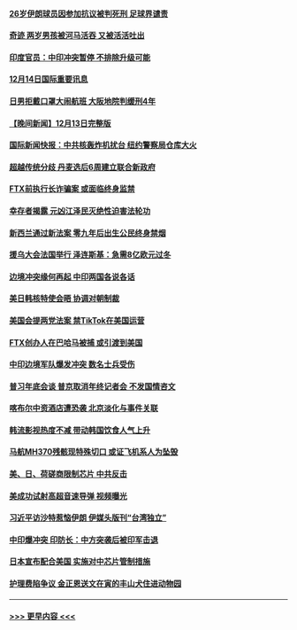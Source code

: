 #### [26岁伊朗球员因参加抗议被判死刑 足球界谴责](../pages/prog202/a103597849.md?t=12142050) 
#### [奇迹 两岁男孩被河马活吞 又被活活吐出](../pages/prog202/a103597843.md?t=12142050) 
#### [印度官员：中印冲突暂停 不排除升级可能](../pages/prog202/a103597835.md?t=12142050) 
#### [12月14日国际重要讯息](../pages/prog202/a103597856.md?t=12142050) 
#### [日男拒戴口罩大闹航班 大阪地院判缓刑4年](../pages/prog202/a103597755.md?t=12142050) 
#### [【晚间新闻】12月13日完整版](../pages/prog202/a103597629.md?t=12142050) 
#### [国际新闻快报：中共核轰炸机扰台 纽约警察局仓库大火](../pages/prog202/a103597669.md?t=12142050) 
#### [超越传统分歧 丹麦选后6周建立联合新政府](../pages/prog202/a103597723.md?t=12142050) 
#### [FTX前执行长诈骗案 或面临终身监禁](../pages/prog202/a103597696.md?t=12142050) 
#### [幸存者揭露 元凶江泽民灭绝性迫害法轮功](../pages/prog202/a103597676.md?t=12142050) 
#### [新西兰通过新法案 零九年后出生公民终身禁烟](../pages/prog202/a103597319.md?t=12142050) 
#### [援乌大会法国举行 泽连斯基：急需8亿欧元过冬](../pages/prog202/a103597485.md?t=12142050) 
#### [边境冲突缘何再起 中印两国各说各话](../pages/prog202/a103597496.md?t=12142050) 
#### [美日韩核特使会晤 协调对朝制裁](../pages/prog202/a103597489.md?t=12142050) 
#### [美国会提两党法案 禁TikTok在美国运营](../pages/prog202/a103597328.md?t=12142050) 
#### [FTX创办人在巴哈马被捕 或引渡到美国](../pages/prog202/a103597317.md?t=12142050) 
#### [中印边境军队爆发冲突 数名士兵受伤](../pages/prog202/a103597314.md?t=12142050) 
#### [普习年底会谈 普京取消年终记者会 不发国情咨文](../pages/prog202/a103597231.md?t=12142050) 
#### [喀布尔中资酒店遭恐袭 北京淡化与事件关联](../pages/prog202/a103597308.md?t=12142050) 
#### [韩流影视热度不减 带动韩国饮食人气上升](../pages/prog202/a103597326.md?t=12142050) 
#### [马航MH370残骸现特殊切口 或证飞机系人为坠毁](../pages/prog202/a103597229.md?t=12142050) 
#### [美、日、荷磋商限制芯片 中共反击](../pages/prog202/a103597181.md?t=12142050) 
#### [美成功试射高超音速导弹 视频曝光](../pages/prog202/a103597158.md?t=12142050) 
#### [习近平访沙特惹恼伊朗 伊媒头版刊“台湾独立”](../pages/prog202/a103597141.md?t=12142050) 
#### [中印爆冲突 印防长：中方突袭后被印军击退](../pages/prog202/a103597121.md?t=12142050) 
#### [日本宣布配合美国 实施对中芯片管制措施](../pages/prog202/a103597039.md?t=12142050) 
#### [护理费陷争议 金正恩送文在寅的丰山犬住进动物园](../pages/prog202/a103597013.md?t=12142050) 

----
#### [ >>> 更早内容 <<< ](../indexes/prog202-earlier.md)
